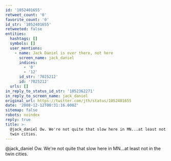 ```yaml
---
id: '1052401655'
retweet_count: '0'
favorite_count: '0'
id_str: '1052401655'
retweeted: false
entities:
  hashtags: []
  symbols: []
  user_mentions:
    - name: Jack Daniel is over there, not here
      screen_name: jack_daniel
      indices:
        - '0'
        - '12'
      id_str: '7025212'
      id: '7025212'
  urls: []
in_reply_to_status_id_str: '1052362271'
in_reply_to_screen_name: jack_daniel
original_url: https://twitter.com/jth/status/1052401655
date: '2008-12-12T00:31:16.000Z'
sitemap: false
robots: noindex
reply: true
title: >-
  @jack_daniel Ow. We're not quite that slow here in MN...at least not in the
  twin cities.
---
```


@jack_daniel Ow. We're not quite that slow here in MN...at least not in the twin cities.